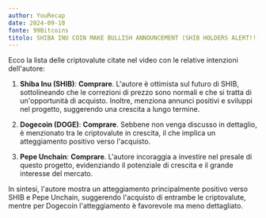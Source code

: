 ```yaml
---
author: YouRecap
date: 2024-09-10
fonte: 99Bitcoins
titolo: SHIBA INU COIN MAKE BULLISH ANNOUNCEMENT (SHIB HOLDERS ALERT!!)
---
```


Ecco la lista delle criptovalute citate nel video con le relative intenzioni dell'autore:

1. **Shiba Inu (SHIB)**: **Comprare**. L'autore è ottimista sul futuro di SHIB, sottolineando che le correzioni di prezzo sono normali e che si tratta di un'opportunità di acquisto. Inoltre, menziona annunci positivi e sviluppi nel progetto, suggerendo una crescita a lungo termine.

2. **Dogecoin (DOGE)**: **Comprare**. Sebbene non venga discusso in dettaglio, è menzionato tra le criptovalute in crescita, il che implica un atteggiamento positivo verso l'acquisto.

3. **Pepe Unchain**: **Comprare**. L'autore incoraggia a investire nel presale di questo progetto, evidenziando il potenziale di crescita e il grande interesse del mercato. 

In sintesi, l'autore mostra un atteggiamento principalmente positivo verso SHIB e Pepe Unchain, suggerendo l'acquisto di entrambe le criptovalute, mentre per Dogecoin l'atteggiamento è favorevole ma meno dettagliato.
